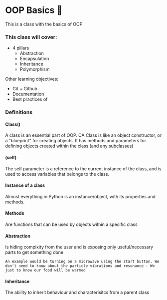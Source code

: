 # OOP Basics :taco:

This is a class with the basics of OOP

### This class will cover:
 
- 4 pillars
   - Abstraction
   - Encapsulation
   - Inheritance
   - Polymorphism

Other learning objectives:
- Git + Github
- Documentation
- Best practices of 

### Definitions
#### Class()
A class is an essential part of OOP. 
CA Class is like an object constructor, or a "blueprint" for creating objects. It has methods and parameters for defining objects created within the class (and any subclasses)

#### (self)
The self parameter is a reference to the current instance of the class, and is used to access variables that belongs to the class.

#### Instance of a class
Almost everything in Python is an instance/object, with its properties and methods.

#### Methods
Are functions that can be used by objects within a specific class

#### Abstraction
Is hiding complxity from the user and is exposing only useful/necessary parts to get something done

    An example would be turning on a microwave using the start button. We don't need to know about the particle vibrations and resonance - We just to know our food will be warmed
    
#### Inheritance
The ability to inherit behaviour and characterisitcs from a parent class